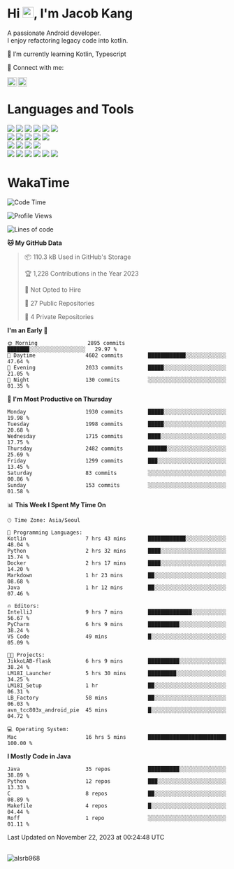 # Hi <img src="https://media.giphy.com/media/hvRJCLFzcasrR4ia7z/giphy.gif" width="25px">, I'm Jacob Kang
A passionate Android developer.
</br>
I enjoy refactoring legacy code into kotlin.

🌱 I’m currently learning Kotlin, Typescript

🤝 Connect with me:

<a href="https://www.linkedin.com/in/minkyu-kang-b7477b1b2/"><img align="left" src="https://raw.githubusercontent.com/yushi1007/yushi1007/main/images/linkedin.svg" alt="Minkyu Kang | LinkedIn" width="21px"/></a>
<a href="https://www.instagram.com/_jacob_kang/"><img align="left" src="https://raw.githubusercontent.com/yushi1007/yushi1007/main/images/instagram.svg" alt="Jacob Kang | Instagram" width="21px"/></a>

</br>

# Languages and Tools

<div align="left">
<img src="https://img.shields.io/badge/java-007396?logo=java&logoColor=white"/>
<img src="https://img.shields.io/badge/kotlin-7F52FF?logo=kotlin&logoColor=white"/>
<img src="https://img.shields.io/badge/python-3776AB?logo=python&logoColor=white"/>
<img src="https://img.shields.io/badge/bash shell-4EAA25?logo=gnubash&logoColor=white"/>
<img src="https://img.shields.io/badge/c-A8B9CC?logo=c&logoColor=white"/>
<img src="https://img.shields.io/badge/c++-00599C?logo=c%2b%2b&logoColor=white"/>
</div>
<div align="left">
<img src="https://img.shields.io/badge/git-F05032?logo=git&logoColor=white"/>
<img src="https://img.shields.io/badge/github-181717?logo=github&logoColor=white"/>
<img src="https://img.shields.io/badge/mysql-4479A1?logo=mysql&logoColor=white"/>
<img src="https://img.shields.io/badge/sqlite-003B57?logo=sqlite&logoColor=white"/>
<img src="https://img.shields.io/badge/amazon AWS-232F3E?logo=amazonaws&logoColor=white"/>
</div>
<div align="left">
<img src="https://img.shields.io/badge/android-3DDC84?logo=android&logoColor=white"/>
<img src="https://img.shields.io/badge/linux-FCC624?logo=linux&logoColor=white"/>
<img src="https://img.shields.io/badge/flask-000000?logo=flask&logoColor=white"/>
<img src="https://img.shields.io/badge/arduino-00979D?logo=arduino&logoColor=white"/>
</div>
<div align="left">
<img src="https://img.shields.io/badge/slack-4A154B?logo=slack&logoColor=white"/>
<img src="https://img.shields.io/badge/notion-000000?logo=notion&logoColor=white"/>
<img src="https://img.shields.io/badge/jira-0052CC?logo=jira&logoColor=white"/>
<img src="https://img.shields.io/badge/postman-FF6C37?logo=postman&logoColor=white"/>
<img src="https://img.shields.io/badge/intellij-000000?logo=intellijidea&logoColor=white"/>
<img src="https://img.shields.io/badge/pycharm-000000?logo=pycharm&logoColor=white"/>
</div>

# WakaTime

<!--START_SECTION:waka-->
![Code Time](http://img.shields.io/badge/Code%20Time-3%2C168%20hrs%205%20mins-blue)

![Profile Views](http://img.shields.io/badge/Profile%20Views-0-blue)

![Lines of code](https://img.shields.io/badge/From%20Hello%20World%20I%27ve%20Written-6.4%20million%20lines%20of%20code-blue)

**🐱 My GitHub Data** 

> 📦 110.3 kB Used in GitHub's Storage 
 > 
> 🏆 1,228 Contributions in the Year 2023
 > 
> 🚫 Not Opted to Hire
 > 
> 📜 27 Public Repositories 
 > 
> 🔑 4 Private Repositories 
 > 
**I'm an Early 🐤** 

```text
🌞 Morning                2895 commits        ███████░░░░░░░░░░░░░░░░░░   29.97 % 
🌆 Daytime                4602 commits        ████████████░░░░░░░░░░░░░   47.64 % 
🌃 Evening                2033 commits        █████░░░░░░░░░░░░░░░░░░░░   21.05 % 
🌙 Night                  130 commits         ░░░░░░░░░░░░░░░░░░░░░░░░░   01.35 % 
```
📅 **I'm Most Productive on Thursday** 

```text
Monday                   1930 commits        █████░░░░░░░░░░░░░░░░░░░░   19.98 % 
Tuesday                  1998 commits        █████░░░░░░░░░░░░░░░░░░░░   20.68 % 
Wednesday                1715 commits        ████░░░░░░░░░░░░░░░░░░░░░   17.75 % 
Thursday                 2482 commits        ██████░░░░░░░░░░░░░░░░░░░   25.69 % 
Friday                   1299 commits        ███░░░░░░░░░░░░░░░░░░░░░░   13.45 % 
Saturday                 83 commits          ░░░░░░░░░░░░░░░░░░░░░░░░░   00.86 % 
Sunday                   153 commits         ░░░░░░░░░░░░░░░░░░░░░░░░░   01.58 % 
```


📊 **This Week I Spent My Time On** 

```text
🕑︎ Time Zone: Asia/Seoul

💬 Programming Languages: 
Kotlin                   7 hrs 43 mins       ████████████░░░░░░░░░░░░░   48.04 % 
Python                   2 hrs 32 mins       ████░░░░░░░░░░░░░░░░░░░░░   15.74 % 
Docker                   2 hrs 17 mins       ████░░░░░░░░░░░░░░░░░░░░░   14.20 % 
Markdown                 1 hr 23 mins        ██░░░░░░░░░░░░░░░░░░░░░░░   08.68 % 
Java                     1 hr 12 mins        ██░░░░░░░░░░░░░░░░░░░░░░░   07.46 % 

🔥 Editors: 
IntelliJ                 9 hrs 7 mins        ██████████████░░░░░░░░░░░   56.67 % 
PyCharm                  6 hrs 9 mins        ██████████░░░░░░░░░░░░░░░   38.24 % 
VS Code                  49 mins             █░░░░░░░░░░░░░░░░░░░░░░░░   05.09 % 

🐱‍💻 Projects: 
JikkoLAB-flask           6 hrs 9 mins        ██████████░░░░░░░░░░░░░░░   38.24 % 
LM18I_Launcher           5 hrs 30 mins       █████████░░░░░░░░░░░░░░░░   34.25 % 
LM18I_Setup              1 hr                ██░░░░░░░░░░░░░░░░░░░░░░░   06.31 % 
LB_Factory               58 mins             ██░░░░░░░░░░░░░░░░░░░░░░░   06.03 % 
avn_tcc803x_android_pie  45 mins             █░░░░░░░░░░░░░░░░░░░░░░░░   04.72 % 

💻 Operating System: 
Mac                      16 hrs 5 mins       █████████████████████████   100.00 % 
```

**I Mostly Code in Java** 

```text
Java                     35 repos            ██████████░░░░░░░░░░░░░░░   38.89 % 
Python                   12 repos            ███░░░░░░░░░░░░░░░░░░░░░░   13.33 % 
C                        8 repos             ██░░░░░░░░░░░░░░░░░░░░░░░   08.89 % 
Makefile                 4 repos             █░░░░░░░░░░░░░░░░░░░░░░░░   04.44 % 
Roff                     1 repo              ░░░░░░░░░░░░░░░░░░░░░░░░░   01.11 % 
```




 Last Updated on November 22, 2023 at 00:24:48 UTC
<!--END_SECTION:waka-->

</br>

<div align="left">
<img align="left" src="https://github-readme-stats.vercel.app/api/top-langs?username=alsrb968&show_icons=true&locale=en&layout=compact&theme=dark" alt="alsrb968" />
</div>
